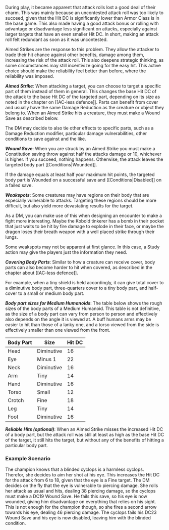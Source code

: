 During play, it became apparent that attack rolls lost a good deal of their charm. This was mainly because an uncontested attack roll was too likely to succeed, given that the Hit DC is significantly lower than Armor Class is in the base game. This also made having a good attack bonus or rolling with advantage or disadvantage less significant on attacks, especially against larger targets that have an even smaller Hit DC. In short, making an attack roll felt redundant as soon as it was uncontested.

Aimed Strikes are the response to this problem. They allow the attacker to trade their hit chance against other benefits, damage among them, increasing the risk of the attack roll. This also deepens strategic thinking, as some circumstances may still incentivize going for the easy hit. This active choice should make the reliability feel better than before, where the reliability was imposed.

***Aimed Strike***: When attacking a target, you can choose to target a specific part of them instead of them in general. This changes the base Hit DC of the attack to the base Hit DC of the targeted part, depending on its size as noted in the chapter on [[AC-less defence]]. Parts can benefit from cover and usually have the same Damage Reduction as the creature or object they belong to. When an Aimed Strike hits a creature, they must make a Wound Save as described below.

The DM may decide to also tie other effects to specific parts, such as a Damage Reduction modifier, particular damage vulnerabilities, other conditions to save against and the like.

***Wound Save***: When you are struck by an Aimed Strike you must make a Constitution saving throw against half the attacks damage or 10, whichever is higher. If you succeed, nothing happens. Otherwise, the attack leaves the targeted body part [[Conditions|Wounded]].

If the damage equals at least half your maximum hit points, the targeted body part is Wounded on a successful save and [[Conditions|Disabled]] on a failed save.

***Weakspots***: Some creatures may have regions on their body that are especially vulnerable to attacks. Targeting these regions should be more difficult, but also yield more devastating results for the target.

As a DM, you can make use of this when designing an encounter to make a fight more interesting. Maybe the Kobold tinkerer has a bomb in their pocket that just waits to be hit by fire damage to explode in their face, or maybe the dragon loses their breath weapon with a well placed strike through their lungs.

Some weakspots may not be apparent at first glance. In this case, a Study action may give the players just the information they need.

***Covering Body Parts***: Similar to how a creature can receive cover, body parts can also become harder to hit when covered, as described in the chapter about [[AC-less defence]].

For example, when a tiny shield is held accordingly, it can give total cover to a diminutive body part, three-quarters cover to a tiny body part, and half-cover to a small or medium body part.

***Body part sizes for Medium Humanoids***: The table below shows the rough sizes of the body parts of a Medium Humanoid. This table is not definitive, as the size of a body part can vary from person to person and effectively also depends on the angle it is viewed at. A buff humans arms may be easier to hit than those of a lanky one, and a torso viewed from the side is effectively smaller than one viewed from the front.

| Body Part | Size       | Hit DC |
| --------- | ---------- | ------ |
| Head      | Diminutive | 16     |
| Eye       | Minus 1    | 22     |
| Neck      | Diminutive | 16     |
| Arm       | Tiny       | 14     |
| Hand      | Diminutive | 16     |
| Torso     | Small      | 12     |
| Crotch    | Fine       | 18     |
| Leg       | Tiny       | 14     |
| Foot      | Diminutive | 16     |

***Reliable Hits (optional)***: When an Aimed Strike misses the increased Hit DC of a body part, but the attack roll was still at least as high as the base Hit DC of the target, it still hits the target, but without any of the benefits of hitting a particular body part.
### Example Scenario
The champion knows that a blinded cyclops is a harmless cyclops. Therefor, she decides to aim her shot at his eye. This increases the Hit DC for the attack from 6 to 18, given that the eye is a Fine target. The DM decides on the fly that the eye is vulnerable to piercing damage. She rolls her attack as usual and hits, dealing 38 piercing damage, so the cyclops must make a DC19 Wound Save. He fails this save, so his eye is now wounded, giving him disadvantage on everything that relies on his sight. This is not enough for the champion though, so she fires a second arrow towards his eye, dealing 46 piercing damage. The cyclops fails his DC23 Wound Save and his eye is now disabled, leaving him with the blinded condition.